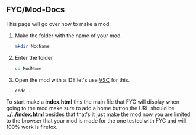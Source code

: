 ## FYC/Mod-Docs
This page will go over how to make a mod.

1) Make the folder with the name of your mod.
    ```bash
    mkdir ModName
    ```
2) Enter the folder
    ```bash
    cd ModName
    ```
3) Open the mod with a IDE let's use [VSC](https://code.visualstudio.com/) for this.
    ```bash
    code .
    ```
To start make a **index.html** this the main file that FYC will display when going to the mod make sure to add a home button the URL should be **../../index.html** besides that that's it just make the mod now you are limited to the browser that your mod is made for the one tested with FYC and will 100% work is firefox.